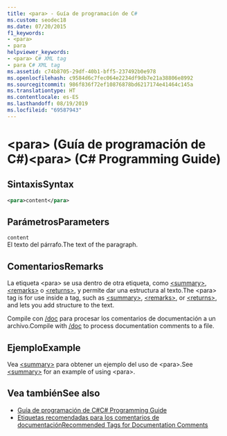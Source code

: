 ```yaml
---
title: <para> - Guía de programación de C#
ms.custom: seodec18
ms.date: 07/20/2015
f1_keywords:
- <para>
- para
helpviewer_keywords:
- <para> C# XML tag
- para C# XML tag
ms.assetid: c74b8705-29df-40b1-bff5-237492b0e978
ms.openlocfilehash: c9584d6c7fec064e2234df9db7e21a38806e8992
ms.sourcegitcommit: 986f836f72ef10876878bd6217174e41464c145a
ms.translationtype: HT
ms.contentlocale: es-ES
ms.lasthandoff: 08/19/2019
ms.locfileid: "69587943"
---
```

# <a name="para-c-programming-guide"></a><span data-ttu-id="0c5a6-102">\<para> (Guía de programación de C#)</span><span class="sxs-lookup"><span data-stu-id="0c5a6-102">\<para> (C# Programming Guide)</span></span>
## <a name="syntax"></a><span data-ttu-id="0c5a6-103">Sintaxis</span><span class="sxs-lookup"><span data-stu-id="0c5a6-103">Syntax</span></span>  
  
```xml  
<para>content</para>  
```  
  
## <a name="parameters"></a><span data-ttu-id="0c5a6-104">Parámetros</span><span class="sxs-lookup"><span data-stu-id="0c5a6-104">Parameters</span></span>  
 `content`  
 <span data-ttu-id="0c5a6-105">El texto del párrafo.</span><span class="sxs-lookup"><span data-stu-id="0c5a6-105">The text of the paragraph.</span></span>  
  
## <a name="remarks"></a><span data-ttu-id="0c5a6-106">Comentarios</span><span class="sxs-lookup"><span data-stu-id="0c5a6-106">Remarks</span></span>  
 <span data-ttu-id="0c5a6-107">La etiqueta \<para> se usa dentro de otra etiqueta, como [\<summary>](./summary.md), [\<remarks>](./remarks.md) o [\<returns>](./returns.md), y permite dar una estructura al texto.</span><span class="sxs-lookup"><span data-stu-id="0c5a6-107">The \<para> tag is for use inside a tag, such as [\<summary>](./summary.md), [\<remarks>](./remarks.md), or [\<returns>](./returns.md), and lets you add structure to the text.</span></span>  
  
 <span data-ttu-id="0c5a6-108">Compile con [/doc](../../language-reference/compiler-options/doc-compiler-option.md) para procesar los comentarios de documentación a un archivo.</span><span class="sxs-lookup"><span data-stu-id="0c5a6-108">Compile with [/doc](../../language-reference/compiler-options/doc-compiler-option.md) to process documentation comments to a file.</span></span>  
  
## <a name="example"></a><span data-ttu-id="0c5a6-109">Ejemplo</span><span class="sxs-lookup"><span data-stu-id="0c5a6-109">Example</span></span>  
 <span data-ttu-id="0c5a6-110">Vea [\<summary>](./summary.md) para obtener un ejemplo del uso de \<para>.</span><span class="sxs-lookup"><span data-stu-id="0c5a6-110">See [\<summary>](./summary.md) for an example of using \<para>.</span></span>  
  
## <a name="see-also"></a><span data-ttu-id="0c5a6-111">Vea también</span><span class="sxs-lookup"><span data-stu-id="0c5a6-111">See also</span></span>

- [<span data-ttu-id="0c5a6-112">Guía de programación de C#</span><span class="sxs-lookup"><span data-stu-id="0c5a6-112">C# Programming Guide</span></span>](../index.md)
- [<span data-ttu-id="0c5a6-113">Etiquetas recomendadas para los comentarios de documentación</span><span class="sxs-lookup"><span data-stu-id="0c5a6-113">Recommended Tags for Documentation Comments</span></span>](./recommended-tags-for-documentation-comments.md)
